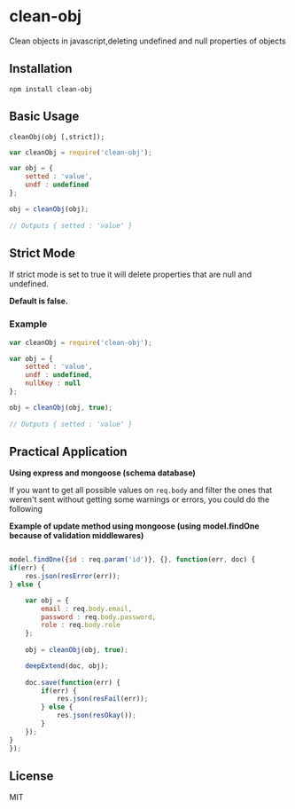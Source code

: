 clean-obj
=========

Clean objects in javascript,deleting undefined and null properties of objects


## Installation

    npm install clean-obj


## Basic Usage


`cleanObj(obj [,strict]);`


```javascript
var cleanObj = require('clean-obj');

var obj = {
    setted : 'value',
    undf : undefined
};

obj = cleanObj(obj);
	
// Outputs { setted : 'value' }
```


## Strict Mode

If strict mode is set to true it will delete properties that are null and undefined.

**Default is false.**

### Example

```javascript
var cleanObj = require('clean-obj');

var obj = {
    setted : 'value',
    undf : undefined,
    nullKey : null
};

obj = cleanObj(obj, true);
	
// Outputs { setted : 'value' }
```

## Practical Application

**Using express and mongoose (schema database)**

If you want to get all possible values on `req.body` and filter the ones that weren't sent without getting some 
warnings or errors, you could do the following

**Example of update method using mongoose (using model.findOne because of validation middlewares)**

```javascript

model.findOne({id : req.param('id')}, {}, function(err, doc) {
if(err) {
    res.json(resError(err));
} else {

    var obj = {
        email : req.body.email,
        password : req.body.password,
        role : req.body.role
    };
    
    obj = cleanObj(obj, true);

    deepExtend(doc, obj);
    
    doc.save(function(err) {
        if(err) {
            res.json(resFail(err));
        } else {
            res.json(resOkay());
        }
    });
}
});

```

## License

MIT
